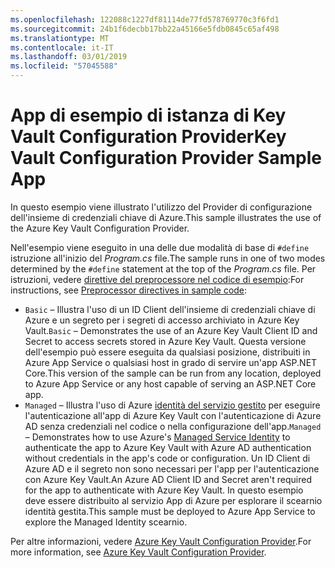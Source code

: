 ```yaml
---
ms.openlocfilehash: 122088c1227df81114de77fd578769770c3f6fd1
ms.sourcegitcommit: 24b1f6decbb17bb22a45166e5fdb0845c65af498
ms.translationtype: MT
ms.contentlocale: it-IT
ms.lasthandoff: 03/01/2019
ms.locfileid: "57045588"
---
```

# <a name="key-vault-configuration-provider-sample-app"></a><span data-ttu-id="454a1-101">App di esempio di istanza di Key Vault Configuration Provider</span><span class="sxs-lookup"><span data-stu-id="454a1-101">Key Vault Configuration Provider Sample App</span></span>

<span data-ttu-id="454a1-102">In questo esempio viene illustrato l'utilizzo del Provider di configurazione dell'insieme di credenziali chiave di Azure.</span><span class="sxs-lookup"><span data-stu-id="454a1-102">This sample illustrates the use of the Azure Key Vault Configuration Provider.</span></span>

<span data-ttu-id="454a1-103">Nell'esempio viene eseguito in una delle due modalità di base di `#define` istruzione all'inizio del *Program.cs* file.</span><span class="sxs-lookup"><span data-stu-id="454a1-103">The sample runs in one of two modes determined by the `#define` statement at the top of the *Program.cs* file.</span></span> <span data-ttu-id="454a1-104">Per istruzioni, vedere [direttive del preprocessore nel codice di esempio](https://docs.microsoft.com/aspnet/core#preprocessor-directives-in-sample-code):</span><span class="sxs-lookup"><span data-stu-id="454a1-104">For instructions, see [Preprocessor directives in sample code](https://docs.microsoft.com/aspnet/core#preprocessor-directives-in-sample-code):</span></span>

* <span data-ttu-id="454a1-105">`Basic` &ndash; Illustra l'uso di un ID Client dell'insieme di credenziali chiave di Azure e un segreto per i segreti di accesso archiviato in Azure Key Vault.</span><span class="sxs-lookup"><span data-stu-id="454a1-105">`Basic` &ndash; Demonstrates the use of an Azure Key Vault Client ID and Secret to access secrets stored in Azure Key Vault.</span></span> <span data-ttu-id="454a1-106">Questa versione dell'esempio può essere eseguita da qualsiasi posizione, distribuiti in Azure App Service o qualsiasi host in grado di servire un'app ASP.NET Core.</span><span class="sxs-lookup"><span data-stu-id="454a1-106">This version of the sample can be run from any location, deployed to Azure App Service or any host capable of serving an ASP.NET Core app.</span></span>
* <span data-ttu-id="454a1-107">`Managed` &ndash; Illustra l'uso di Azure [identità del servizio gestito](https://docs.microsoft.com/azure/active-directory/managed-identities-azure-resources/overview) per eseguire l'autenticazione all'app di Azure Key Vault con l'autenticazione di Azure AD senza credenziali nel codice o nella configurazione dell'app.</span><span class="sxs-lookup"><span data-stu-id="454a1-107">`Managed` &ndash; Demonstrates how to use Azure's [Managed Service Identity](https://docs.microsoft.com/azure/active-directory/managed-identities-azure-resources/overview) to authenticate the app to Azure Key Vault with Azure AD authentication without credentials in the app's code or configuration.</span></span> <span data-ttu-id="454a1-108">Un ID Client di Azure AD e il segreto non sono necessari per l'app per l'autenticazione con Azure Key Vault.</span><span class="sxs-lookup"><span data-stu-id="454a1-108">An Azure AD Client ID and Secret aren't required for the app to authenticate with Azure Key Vault.</span></span> <span data-ttu-id="454a1-109">In questo esempio deve essere distribuito al servizio App di Azure per esplorare il scearnio identità gestita.</span><span class="sxs-lookup"><span data-stu-id="454a1-109">This sample must be deployed to Azure App Service to explore the Managed Identity scearnio.</span></span>

<span data-ttu-id="454a1-110">Per altre informazioni, vedere [Azure Key Vault Configuration Provider](https://docs.microsoft.com/aspnet/core/security/key-vault-configuration).</span><span class="sxs-lookup"><span data-stu-id="454a1-110">For more information, see [Azure Key Vault Configuration Provider](https://docs.microsoft.com/aspnet/core/security/key-vault-configuration).</span></span>
